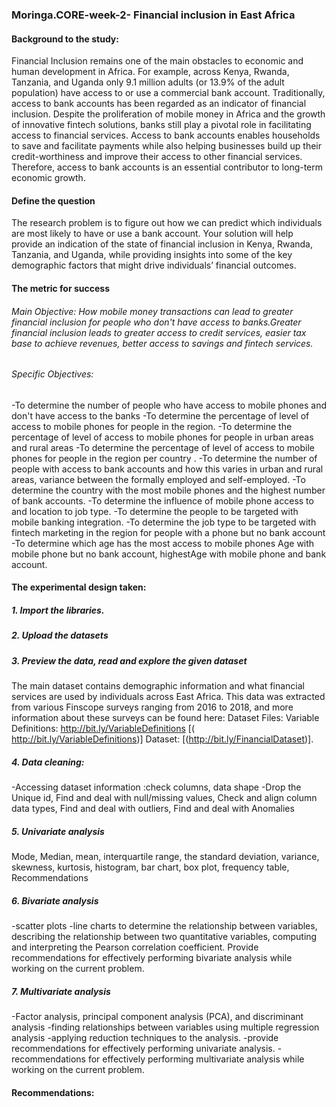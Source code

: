 ### Moringa.CORE-week-2- Financial inclusion in East Africa

#### Background to the study: 
  Financial Inclusion remains one of the main obstacles to economic and human development in Africa. For example, across Kenya, Rwanda, Tanzania, and Uganda only 9.1 million adults (or 13.9% of the adult population) have access to or use a commercial bank account.
  Traditionally, access to bank accounts has been regarded as an indicator of financial inclusion. Despite the proliferation of mobile money in Africa and the growth of innovative fintech solutions, banks still play a pivotal role in facilitating access to financial services. Access to bank accounts enables households to save and facilitate payments while also helping businesses build up their credit-worthiness and improve their access to other financial services. Therefore, access to bank accounts is an essential contributor to long-term economic growth.
  
#### Define the question 
The research problem is to figure out how we can predict which individuals are most likely to have or use a bank account. Your solution will help provide an indication of the state of financial inclusion in Kenya, Rwanda, Tanzania, and Uganda, while providing insights into some of the key demographic factors that might drive individuals’ financial outcomes.

#### The metric for success
###### Main Objective: How mobile money transactions can lead to greater financial inclusion for people who don't have access to banks.Greater financial inclusion leads to greater access to credit services, easier tax base to achieve revenues, better access to savings and fintech services.
###### Specific Objectives: 
-To determine the number of people who have access to mobile phones and don't have access to the banks
-To determine the percentage of level of access to mobile phones for people in the region.
-To determine the percentage of level of access to mobile phones for people in urban areas and rural areas
-To determine the percentage of level of access to mobile phones for people in the region per country .
-To determine the number of people with access to bank accounts and how this varies in urban and rural areas, variance between the formally employed and self-employed.
-To determine the country with the most mobile phones and the highest number of bank accounts.
-To determine the influence of mobile phone access to and location to job type.
-To determine the people to be targeted with mobile banking integration.
-To determine the job type to be targeted with fintech marketing in the region for people with a phone but no bank account
-To determine which age has the most access to mobile phones Age with mobile phone but no bank account, highestAge with mobile phone and bank account.

#### The experimental design taken:
 ##### 1. Import the libraries.
 ##### 2. Upload the datasets
 ##### 3. Preview the data, read and explore the given dataset
The main dataset contains demographic information and what financial services are used by individuals across East Africa. This data was extracted from various Finscope surveys ranging from 2016 to 2018, and more information about these surveys can be found here:  Dataset Files: Variable Definitions: http://bit.ly/VariableDefinitions [( http://bit.ly/VariableDefinitions)] Dataset: [(http://bit.ly/FinancialDataset)].

 ##### 4. Data cleaning: 
-Accessing dataset information :check columns, data shape
-Drop the Unique id, Find and deal with null/missing values, Check and align column data types, Find and deal with outliers, Find and deal with Anomalies

 ##### 5. Univariate analysis
Mode, Median, mean, interquartile range, the standard deviation, variance, skewness, kurtosis, histogram, bar chart, box plot, frequency table, Recommendations

 ##### 6. Bivariate analysis
-scatter plots
-line charts to determine the relationship between variables, describing the relationship between two quantitative variables, computing and interpreting the Pearson correlation coefficient.
Provide recommendations for effectively performing bivariate analysis while working on the current problem.

##### 7. Multivariate analysis 
-Factor analysis, principal component analysis (PCA), and discriminant analysis
-finding relationships between variables using multiple regression analysis
-applying reduction techniques to the analysis.
-provide recommendations for effectively performing univariate analysis.
-recommendations for effectively performing multivariate analysis while working on the current problem.

#### Recommendations:
